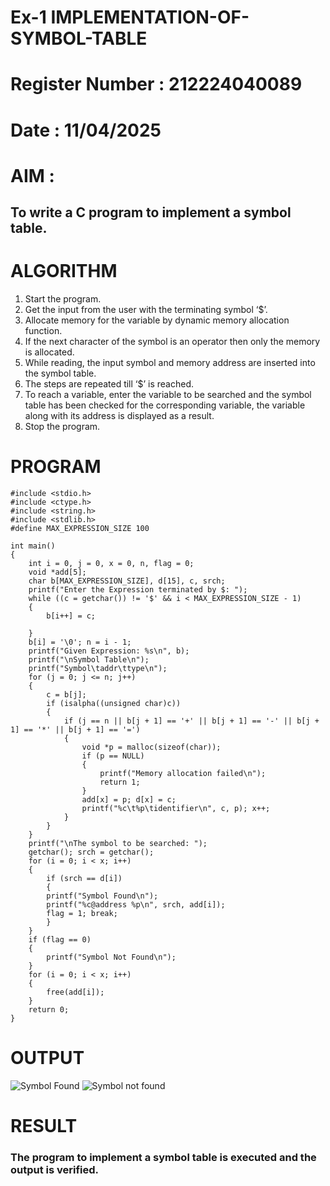 # Ex-1 IMPLEMENTATION-OF-SYMBOL-TABLE
# Register Number : 212224040089
# Date : 11/04/2025
# AIM : 
## To write a C program to implement a symbol table.
# ALGORITHM
1.	Start the program.
2.	Get the input from the user with the terminating symbol ‘$’.
3.	Allocate memory for the variable by dynamic memory allocation function.
4.	If the next character of the symbol is an operator then only the memory is allocated.
5.	While reading, the input symbol and memory address are inserted into the symbol table.
6.	The steps are repeated till ‘$’ is reached.
7.	To reach a variable, enter the variable to be searched and the symbol table has been checked for the corresponding variable, the variable along with its address is displayed as a result.
8.	Stop the program. 
# PROGRAM
~~~
#include <stdio.h> 
#include <ctype.h> 
#include <string.h> 
#include <stdlib.h> 
#define MAX_EXPRESSION_SIZE 100

int main() 
{
    int i = 0, j = 0, x = 0, n, flag = 0; 
    void *add[5]; 
    char b[MAX_EXPRESSION_SIZE], d[15], c, srch;
    printf("Enter the Expression terminated by $: "); 
    while ((c = getchar()) != '$' && i < MAX_EXPRESSION_SIZE - 1) 
    { 
        b[i++] = c; 
        
    } 
    b[i] = '\0'; n = i - 1;
    printf("Given Expression: %s\n", b);
    printf("\nSymbol Table\n"); 
    printf("Symbol\taddr\ttype\n");
    for (j = 0; j <= n; j++) 
    {
        c = b[j]; 
        if (isalpha((unsigned char)c)) 
        { 
            if (j == n || b[j + 1] == '+' || b[j + 1] == '-' || b[j + 1] == '*' || b[j + 1] == '=') 
            { 
                void *p = malloc(sizeof(char)); 
                if (p == NULL) 
                { 
                    printf("Memory allocation failed\n");
                    return 1; 
                } 
                add[x] = p; d[x] = c; 
                printf("%c\t%p\tidentifier\n", c, p); x++; 
            } 
        }
    }
    printf("\nThe symbol to be searched: "); 
    getchar(); srch = getchar();
    for (i = 0; i < x; i++) 
    { 
        if (srch == d[i]) 
        { 
        printf("Symbol Found\n"); 
        printf("%c@address %p\n", srch, add[i]); 
        flag = 1; break; 
        } 
    }
    if (flag == 0) 
    {
        printf("Symbol Not Found\n");
    }
    for (i = 0; i < x; i++) 
    { 
        free(add[i]); 
    }
    return 0;    
}
~~~
# OUTPUT
![Symbol Found](https://github.com/user-attachments/assets/7a982fea-2feb-4271-8868-45ca0dc96128)
![Symbol not found](https://github.com/user-attachments/assets/8f811fc7-34e3-4c5f-a29c-acf8db1bf976)

# RESULT
### The program to implement a symbol table is executed and the output is verified.
